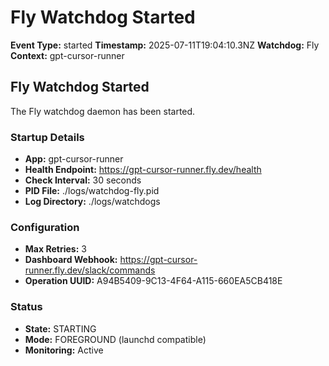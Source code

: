 # Fly Watchdog Started

**Event Type:** started
**Timestamp:** 2025-07-11T19:04:10.3NZ
**Watchdog:** Fly
**Context:** gpt-cursor-runner


## Fly Watchdog Started

The Fly watchdog daemon has been started.

### Startup Details
- **App:** gpt-cursor-runner
- **Health Endpoint:** https://gpt-cursor-runner.fly.dev/health
- **Check Interval:** 30 seconds
- **PID File:** ./logs/watchdog-fly.pid
- **Log Directory:** ./logs/watchdogs

### Configuration
- **Max Retries:** 3
- **Dashboard Webhook:** https://gpt-cursor-runner.fly.dev/slack/commands
- **Operation UUID:** A94B5409-9C13-4F64-A115-660EA5CB418E

### Status
- **State:** STARTING
- **Mode:** FOREGROUND (launchd compatible)
- **Monitoring:** Active


